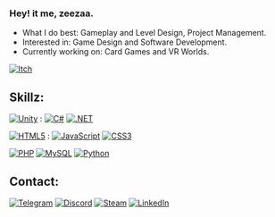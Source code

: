 ### Hey! it me, zeezaa.
- What I do best: Gameplay and Level Design, Project Management.
- Interested in: Game Design and Software Development.
- Currently working on: Card Games and VR Worlds.

[<img alt="Itch" src="https://img.shields.io/badge/Itch.io-FA5C5C?style=for-the-badge&logo=itch.io&logoColor=white"/>](https://zeezaa.itch.io)

## Skillz:
[<img alt="Unity" src="https://img.shields.io/badge/Unity-100000?style=for-the-badge&logo=unity&logoColor=white" />](https://unity.com/) : 
[<img alt="C#" src="https://img.shields.io/badge/C%23-239120?style=for-the-badge&logo=c-sharp&logoColor=white" />](https://learn.microsoft.com/en-us/dotnet/csharp/tour-of-csharp/)
[<img alt=".NET" src="https://img.shields.io/badge/.NET-512BD4?style=for-the-badge&logo=dotnet&logoColor=white" />](https://dotnet.microsoft.com/en-us/)

[<img alt="HTML5" src="https://img.shields.io/badge/HTML5-E34F26?style=for-the-badge&logo=html5&logoColor=white" />](https://en.wikipedia.org/wiki/HTML5) : 
[<img alt="JavaScript" src="https://img.shields.io/badge/JavaScript-323330?style=for-the-badge&logo=javascript&logoColor=F7DF1E"/>](https://www.javascript.com/)
[<img alt="CSS3" src="https://img.shields.io/badge/CSS3-1572B6?style=for-the-badge&logo=CSS3&logoColor=white"/>](https://developer.mozilla.org/en-US/docs/Web/CSS/)

[<img alt="PHP" src="https://img.shields.io/badge/PHP-777BB4?style=for-the-badge&logo=PHP&logoColor=white" />](https://www.php.net/)
[<img alt="MySQL" src="https://img.shields.io/badge/SQL-blue?style=for-the-badge&logo=data:image/svg%2bxml;base64,PD94bWwgdmVyc2lvbj0iMS4wIiBlbmNvZGluZz0iVVRGLTgiIHN0YW5kYWxvbmU9Im5vIj8+PHN2ZyB4bWxucz0iaHR0cDovL3d3dy53My5vcmcvMjAwMC9zdmciIHhtbDpzcGFjZT0icHJlc2VydmUiIHZpZXdCb3g9IjAgMCAxMDAgMTAwIj48cGF0aCBmaWxsPSIjZmZmIiBkPSJNNTAgMEMyMiAwIDAgMyAwIDd2MjJjMCA0IDIyIDcgNTAgN3M1MC0zIDUwLTdWN2MwLTQtMjItNy01MC03em0wIDQ2Yy0yOCAwLTUwLTMtNTAtN3YyMmMwIDQgMjIgNyA1MCA3czUwLTMgNTAtN1YzOWMwIDQtMjIgNy01MCA3em0wIDMyYy0yOCAwLTUwLTMtNTAtN3YyMmMwIDQgMjIgNyA1MCA3czUwLTMgNTAtN1Y3MWMwIDQtMjIgNy01MCA3eiIvPjwvc3ZnPg==" />]()
[<img alt="Python" src="https://img.shields.io/badge/Python-FFD43B?style=for-the-badge&logo=python&logoColor=blue" />](https://www.python.org/)

## Contact:
[<img alt="Telegram" src="https://img.shields.io/badge/Telegram-26A5E4?style=for-the-badge&logo=Telegram&logoColor=white"/>](https://t.me/zeezaavr)
[<img alt="Discord" src="https://img.shields.io/badge/Discord-5865F2?style=for-the-badge&logo=Discord&logoColor=white"/>](https://discordapp.com/users/122830393245171712)
[<img alt="Steam" src="https://img.shields.io/badge/Steam-000000?style=for-the-badge&logo=Steam&logoColor=white"/>](https://steamcommunity.com/id/zeezaaVR/)
[<img alt="LinkedIn" src="https://img.shields.io/badge/Email-D14836?style=for-the-badge&logo=gmail&logoColor=white" />](mailto:me@zeezaa.me/)
